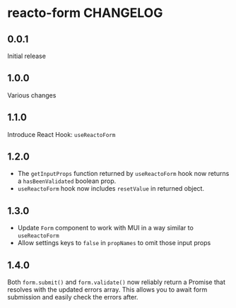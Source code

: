 # reacto-form CHANGELOG

## 0.0.1

Initial release

## 1.0.0

Various changes

## 1.1.0

Introduce React Hook: `useReactoForm`

## 1.2.0

- The `getInputProps` function returned by `useReactoForm` hook now returns a `hasBeenValidated` boolean prop.
- `useReactoForm` hook now includes `resetValue` in returned object.

## 1.3.0

- Update `Form` component to work with MUI in a way similar to `useReactoForm`
- Allow settings keys to `false` in `propNames` to omit those input props

## 1.4.0

Both `form.submit()` and `form.validate()` now reliably return a Promise that resolves with the updated errors array. This allows you to await form submission and easily check the errors after.
